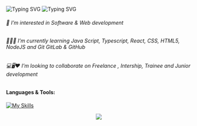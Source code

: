 ![Typing SVG](https://readme-typing-svg.demolab.com?font=Fira+Code&pause=1000&color=FF69B4&width=435&lines=+Hi+👋🏽,+My+name+is+Amanda+Luiza+🥰)
![Typing SVG](https://readme-typing-svg.demolab.com?font=Fira+Code&pause=1000&color=FF69B4&width=435&lines=+And+I'm+a+front-end+developer+👩🏽‍💻)
###### 👀 I’m interested in Software & Web development
###### 👩🏾‍🎓 I’m currently learning Java Script, Typescript, React, CSS, HTML5, NodeJS and Git GitLab & GitHub
###### 💻🖥️❤ I’m looking to collaborate on Freelance , Intership, Trainee and Junior development

#### **Languages & Tools:**
[![My Skills](https://skills.thijs.gg/icons?i=html,css,sass,mui,styledcomponents,photoshop,js,ts,react,angular,vite,next,nodejs,npm,git,github,linkedin,gitlab,vscode,jest,postman,stackoverflow&perline=13)](#)

<p align="center">
     <img src="https://capsule-render.vercel.app/api?type=waving&color=gradient&height=100&section=footer"/>

<!---
AmandaDev25/AmandaDev25 is a ✨ special ✨ repository because its `README.md` (this file) appears on your GitHub profile.
You can click the Preview link to take a look at your changes.
--->
